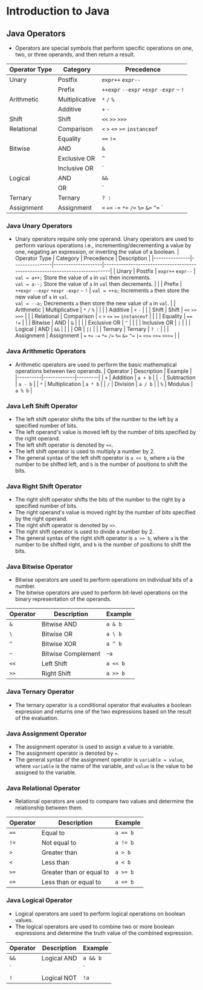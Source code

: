 # Introduction to Java

## Java Operators
 - Operators are special symbols that perform specific operations on one, two, or three operands, and then return a result.
 
 | Operator Type | Category       | Precedence         |
|---------------|----------------|--------------------|
| Unary         | Postfix        | `expr++` `expr--`  |
|               | Prefix         | `++expr` `--expr` `+expr` `-expr` `~` `!` |
| Arithmetic    | Multiplicative | `*` `/` `%`        |
|               | Additive       | `+` `-`            |
| Shift         | Shift          | `<<` `>>` `>>>`    |
| Relational    | Comparison     | `<` `>` `<=` `>=` `instanceof` |
|               | Equality       | `==` `!=`          |
| Bitwise       | AND            | `&`                |
|               | Exclusive OR   | `^`                |
|               | Inclusive OR   | `|`                |
| Logical       | AND            | `&&`               |
|               | OR             | `||`               |
| Ternary       | Ternary        | `? :`              |
| Assignment    | Assignment     | `=` `+=` `-=` `*=` `/=` `%=` `&=` `^=` `|=` `<<=` `>>=` `>>>=` |

### Java Unary Operators
 - Unary operators require only one operand. Unary operators are used to perform various operations i.e., incrementing/decrementing a value by one, negating an expression, or inverting the value of a boolean.
 | Operator Type | Category       | Precedence         | Description                                                                 |
|---------------|----------------|--------------------|-----------------------------------------------------------------------------|
| Unary         | Postfix        | `expr++` `expr--`  | `val = a++;` Store the value of `a` in `val` then increments.<br>`val = a--;` Store the value of `a` in `val` then decrements. |
|               | Prefix         | `++expr` `--expr` `+expr` `-expr` `~` `!` | `val = ++a;` Increments `a` then store the new value of `a` in `val`.<br>`val = --a;` Decrements `a` then store the new value of `a` in `val`. |
| Arithmetic    | Multiplicative | `*` `/` `%`        |                                                                             |
|               | Additive       | `+` `-`            |                                                                             |
| Shift         | Shift          | `<<` `>>` `>>>`    |                                                                             |
| Relational    | Comparison     | `<` `>` `<=` `>=` `instanceof` |                                                                |
|               | Equality       | `==` `!=`          |                                                                             |
| Bitwise       | AND            | `&`                |                                                                             |
|               | Exclusive OR   | `^`                |                                                                             |
|               | Inclusive OR   | `|`                |                                                                             |
| Logical       | AND            | `&&`               |                                                                             |
|               | OR             | `||`               |                                                                             |
| Ternary       | Ternary        | `? :`              |                                                                             |
| Assignment    | Assignment     | `=` `+=` `-=` `*=` `/=` `%=` `&=` `^=` `|=` `<<=` `>>=` `>>>=` |                                          |

### Java Arithmetic Operators
 - Arithmetic operators are used to perform the basic mathematical operations between two operands.
| Operator | Description | Example |
|----------|-------------|---------|
| `+`      | Addition    | `a + b` |
| `-`      | Subtraction | `a - b` |
| `*`      | Multiplication | `a * b` |
| `/`      | Division    | `a / b` |
| `%`      | Modulus     | `a % b` |

### Java Left Shift Operator
 - The left shift operator shifts the bits of the number to the left by a specified number of bits.
 - The left operand's value is moved left by the number of bits specified by the right operand.
 - The left shift operator is denoted by `<<`.
 - The left shift operator is used to multiply a number by 2.
 - The general syntax of the left shift operator is `a << b`, where `a` is the number to be shifted left, and `b` is the number of positions to shift the bits.
### Java Right Shift Operator
 - The right shift operator shifts the bits of the number to the right by a specified number of bits.
 - The right operand's value is moved right by the number of bits specified by the right operand.
 - The right shift operator is denoted by `>>`.
 - The right shift operator is used to divide a number by 2.
 - The general syntax of the right shift operator is `a >> b`, where `a` is the number to be shifted right, and `b` is the number of positions to shift the bits.

### Java Bitwise Operator
- Bitwise operators are used to perform operations on individual bits of a number.
- The bitwise operators are used to perform bit-level operations on the binary representation of the operands.

| Operator | Description | Example |
|----------|-------------|---------|
| `&`      | Bitwise AND | `a & b` |
| `\`      | Bitwise OR  | `a \ b` |
| `^`      | Bitwise XOR | `a ^ b` |
| `~`      | Bitwise Complement | `~a` |
| `<<`     | Left Shift  | `a << b` |
| `>>`     | Right Shift | `a >> b` |

### Java Ternary Operator
 - The ternary operator is a conditional operator that evaluates a boolean expression and returns one of the two expressions based on the result of the evaluation.
### Java Assignment Operator
 - The assignment operator is used to assign a value to a variable.
 - The assignment operator is denoted by `=`.
 - The general syntax of the assignment operator is `variable = value`, where `variable` is the name of the variable, and `value` is the value to be assigned to the variable.

### Java Relational Operator
 - Relational operators are used to compare two values and determine the relationship between them.

| Operator | Description | Example |
|----------|-------------|---------|
| `==`     | Equal to    | `a == b` |
| `!=`     | Not equal to | `a != b` |
| `>`      | Greater than | `a > b` |
| `<`      | Less than   | `a < b` |
| `>=`     | Greater than or equal to | `a >= b` |
| `<=`     | Less than or equal to | `a <= b` |

### Java Logical Operator
 - Logical operators are used to perform logical operations on boolean values.
 - The logical operators are used to combine two or more boolean expressions and determine the truth value of the combined expression.

| Operator | Description | Example |
|----------|-------------|---------|
| `&&`     | Logical AND | `a && b` |
| `||`     | Logical OR  | `a || b` |
| `!`      | Logical NOT | `!a` |